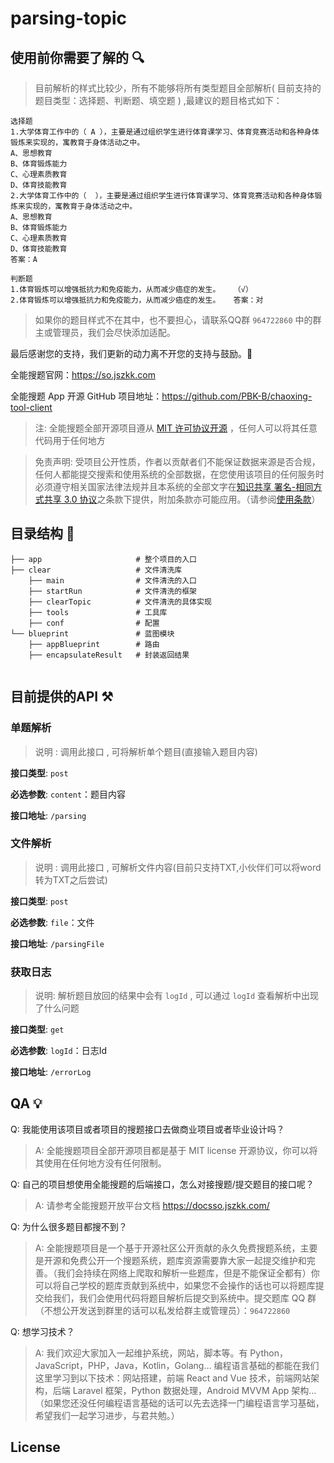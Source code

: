 ﻿# parsing-topic

## 使用前你需要了解的 🔍

> 目前解析的样式比较少，所有不能够将所有类型题目全部解析( 目前支持的题目类型：选择题、判断题、填空题 ) ,最建议的题目格式如下：

```
选择题
1.大学体育工作中的（ A ），主要是通过组织学生进行体育课学习、体育竞赛活动和各种身体锻炼来实现的，寓教育于身体活动之中。
A、思想教育  
B、体育锻炼能力   
C、心理素质教育    
D、体育技能教育
2.大学体育工作中的（  ），主要是通过组织学生进行体育课学习、体育竞赛活动和各种身体锻炼来实现的，寓教育于身体活动之中。
A、思想教育  
B、体育锻炼能力   
C、心理素质教育    
D、体育技能教育
答案：A

判断题
1.体育锻炼可以增强抵抗力和免疫能力，从而减少癌症的发生。	（√）
2.体育锻炼可以增强抵抗力和免疫能力，从而减少癌症的发生。	答案：对
```

>  如果你的题目样式不在其中，也不要担心，请联系QQ群 `964722860` 中的群主或管理员，我们会尽快添加适配。

最后感谢您的支持，我们更新的动力离不开您的支持与鼓励。🎉

全能搜题官网：<https://so.jszkk.com>

全能搜题 App 开源 GitHub 项目地址：<https://github.com/PBK-B/chaoxing-tool-client>

> 注: 全能搜题全部开源项目遵从 [MIT 许可协议开源](https://github.com/zmide/study.zmide.com/blob/main/LICENSE) ，任何人可以将其任意代码用于任何地方

> 免责声明: 受项目公开性质，作者以贡献者们不能保证数据来源是否合规，任何人都能提交搜索和使用系统的全部数据，在您使用该项目的任何服务时必须遵守相关国家法律法规并且本系统的全部文字在[知识共享 署名-相同方式共享 3.0 协议](https://creativecommons.org/licenses/by-sa/3.0/cn/deed.zh)之条款下提供，附加条款亦可能应用。（请参阅[使用条款](https://creativecommons.org/licenses/by-sa/3.0/cn/deed.zh)）

## 目录结构 🔧

```
├── app                		# 整个项目的入口
├── clear              		# 文件清洗库
  	├── main		   		# 文件清洗的入口
  	├── startRun	   		# 文件清洗的框架
  	├── clearTopic	   		# 文件清洗的具体实现
  	├── tools		   		# 工具库
  	├── conf		   		# 配置
└── blueprint          		# 蓝图模块
    ├── appBlueprint   		# 路由
    ├── encapsulateResult   # 封装返回结果
    
```

## 目前提供的API ⚒️

### 单题解析

> 说明 : 调用此接口 , 可将解析单个题目(直接输入题目内容)

**接口类型**:	`post`

**必选参数**:	`content`：题目内容

**接口地址**:	`/parsing`



### 文件解析

> 说明 : 调用此接口 , 可解析文件内容(目前只支持TXT,小伙伴们可以将word转为TXT之后尝试)

**接口类型**:	`post`

**必选参数**:	`file`：文件

**接口地址**:	`/parsingFile`



### 获取日志

>  说明:  解析题目放回的结果中会有 `logId` , 可以通过 `logId` 查看解析中出现了什么问题

**接口类型**:	`get`

**必选参数**:	`logId`：日志Id

**接口地址**:	`/errorLog`



## QA 💡

Q: 我能使用该项目或者项目的搜题接口去做商业项目或者毕业设计吗？

> A: 全能搜题项目全部开源项目都是基于 MIT license 开源协议，你可以将其使用在任何地方没有任何限制。

Q: 自己的项目想使用全能搜题的后端接口，怎么对接搜题/提交题目的接口呢？

> A: 请参考全能搜题开放平台文档 <https://docsso.jszkk.com/>

Q: 为什么很多题目都搜不到？

> A: 全能搜题项目是一个基于开源社区公开贡献的永久免费搜题系统，主要是开源和免费公开一个搜题系统，题库资源需要靠大家一起提交维护和完善。（我们会持续在网络上爬取和解析一些题库，但是不能保证全都有）你可以将自己学校的题库贡献到系统中，如果您不会操作的话也可以将题库提交给我们，我们会使用代码将题目解析后提交到系统中。提交题库 QQ 群（不想公开发送到群里的话可以私发给群主或管理员）：`964722860`

Q: 想学习技术？

> A: 我们欢迎大家加入一起维护系统，网站，脚本等。有 Python，JavaScript，PHP，Java，Kotlin，Golang… 编程语言基础的都能在我们这里学习到以下技术：网站搭建，前端 React and Vue 技术，前端网站架构，后端 Laravel 框架，Python 数据处理，Android MVVM App 架构…（如果您还没任何编程语言基础的话可以先去选择一门编程语言学习基础，希望我们一起学习进步，与君共勉。）

## License
